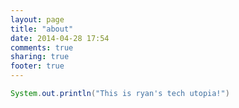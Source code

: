 ```yaml
---
layout: page
title: "about"
date: 2014-04-28 17:54
comments: true
sharing: true
footer: true
---
```

```java
System.out.println("This is ryan's tech utopia!")
```